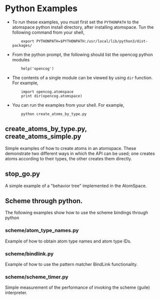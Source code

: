 # Python Examples

* To run these examples, you must first set the `PYTHONPATH` to the
  atomspace python install directory, after installing atomspace. Tun the
  following command from your shell,
  ```
      export PYTHONPATH=$PYTHONPATH:/usr/local/lib/python3/dist-packages/
  ```

* From the python prompt, the following should list the opencog python modules
  ```
      help('opencog')
  ```

* The contents of a single module can be viewed by using `dir` function.
  For example,
  ```
      import opencog.atomspace
      print dir(opencog.atomspace)
  ```
* You can run the examples from your shell. For example,
  ```
      python create_atoms_by_type.py
  ```
  
## create_atoms_by_type.py, create_atoms_simple.py
Simple examples of how to create atoms in an atomspace.
These demonstrate two different ways in which the API can be used;
one creates atoms according to their types, the other creates them
directly.

## stop_go.py
A simple example of a "behavior tree" implemented in the AtomSpace.

## Scheme through python.
The following examples show how to use the scheme bindings through python

### scheme/atom_type_names.py
Example of how to obtain atom type names and atom type IDs.

### scheme/bindlink.py
Example of how to use the pattern matcher BindLink functionality.

### scheme/scheme_timer.py
Simple measurement of the performance of invoking the scheme (guile)
interpreter.
